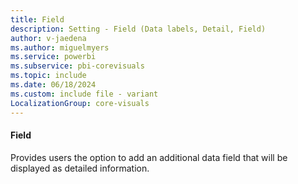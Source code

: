 ```yaml
---
title: Field
description: Setting - Field (Data labels, Detail, Field)
author: v-jaedena
ms.author: miguelmyers
ms.service: powerbi
ms.subservice: pbi-corevisuals
ms.topic: include
ms.date: 06/18/2024
ms.custom: include file - variant
LocalizationGroup: core-visuals
---
```

#### Field

Provides users the option to add an additional data field that will be displayed as detailed information.
